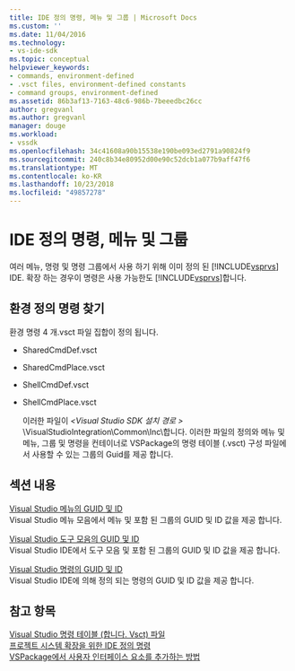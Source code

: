 ```yaml
---
title: IDE 정의 명령, 메뉴 및 그룹 | Microsoft Docs
ms.custom: ''
ms.date: 11/04/2016
ms.technology:
- vs-ide-sdk
ms.topic: conceptual
helpviewer_keywords:
- commands, environment-defined
- .vsct files, environment-defined constants
- command groups, environment-defined
ms.assetid: 86b3af13-7163-48c6-986b-7beeedbc26cc
author: gregvanl
ms.author: gregvanl
manager: douge
ms.workload:
- vssdk
ms.openlocfilehash: 34c41608a90b15538e190be093ed2791a90824f9
ms.sourcegitcommit: 240c8b34e80952d00e90c52dcb1a077b9aff47f6
ms.translationtype: MT
ms.contentlocale: ko-KR
ms.lasthandoff: 10/23/2018
ms.locfileid: "49857278"
---
```

# <a name="ide-defined-commands-menus-and-groups"></a>IDE 정의 명령, 메뉴 및 그룹
여러 메뉴, 명령 및 명령 그룹에서 사용 하기 위해 이미 정의 된 [!INCLUDE[vsprvs](../../code-quality/includes/vsprvs_md.md)] IDE. 확장 하는 경우이 명령은 사용 가능한도 [!INCLUDE[vsprvs](../../code-quality/includes/vsprvs_md.md)]합니다.  
  
## <a name="finding-environment-defined-commands"></a>환경 정의 명령 찾기  
 환경 명령 4 개.vsct 파일 집합이 정의 됩니다.  
  
- SharedCmdDef.vsct  
  
- SharedCmdPlace.vsct  
  
- ShellCmdDef.vsct  
  
- ShellCmdPlace.vsct  
  
  이러한 파일이  *\<Visual Studio SDK 설치 경로 >* \VisualStudioIntegration\Common\Inc\\합니다. 이러한 파일의 정의와 메뉴 및 메뉴, 그룹 및 명령을 컨테이너로 VSPackage의 명령 테이블 (.vsct) 구성 파일에서 사용할 수 있는 그룹의 Guid를 제공 합니다.  
  
## <a name="in-this-section"></a>섹션 내용  
 [Visual Studio 메뉴의 GUID 및 ID](../../extensibility/internals/guids-and-ids-of-visual-studio-menus.md)  
 Visual Studio 메뉴 모음에서 메뉴 및 포함 된 그룹의 GUID 및 ID 값을 제공 합니다.  
  
 [Visual Studio 도구 모음의 GUID 및 ID](../../extensibility/internals/guids-and-ids-of-visual-studio-toolbars.md)  
 Visual Studio IDE에서 도구 모음 및 포함 된 그룹의 GUID 및 ID 값을 제공 합니다.  
  
 [Visual Studio 명령의 GUID 및 ID](../../extensibility/internals/guids-and-ids-of-visual-studio-commands.md)  
 Visual Studio IDE에 의해 정의 되는 명령의 GUID 및 ID 값을 제공 합니다.  
  
## <a name="see-also"></a>참고 항목  
 [Visual Studio 명령 테이블 (합니다. Vsct) 파일](../../extensibility/internals/visual-studio-command-table-dot-vsct-files.md)   
 [프로젝트 시스템 확장을 위한 IDE 정의 명령](../../extensibility/internals/ide-defined-commands-for-extending-project-systems.md)   
 [VSPackage에서 사용자 인터페이스 요소를 추가하는 방법](../../extensibility/internals/how-vspackages-add-user-interface-elements.md)